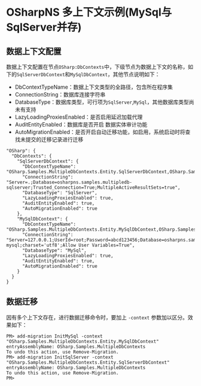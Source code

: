 # OSharpNS 多上下文示例(MySql与SqlServer并存)

## 数据上下文配置

数据上下文配置在节点`OSharp:DbContexts`中，下级节点为数据上下文的名称，如下的`SqlServerDbContext`和`MySqlDbContext`，其他节点说明如下：
* DbContextTypeName：数据上下文类型的全路径，包含所在程序集
* ConnectionString：数据库连接字符串
* DatabaseType：数据库类型，可行项为`SqlServer`,`MySql`，其他数据库类型尚未有支持
* LazyLoadingProxiesEnabled：是否启用延迟加载代理
* AuditEntityEnabled：数据库是否开启 数据实体审计功能
* AutoMigrationEnabled：是否开启自动迁移功能，如启用，系统启动时将查找未提交的迁移记录进行迁移

```
"OSharp": {
  "DbContexts": {
    "SqlServerDbContext": {
      "DbContextTypeName": "OSharp.Samples.MultipleDbContexts.Entity.SqlServerDbContext,OSharp.Samples.MultipleDbContexts",
      "ConnectionString": "Server=.;Database=osharpns.samples.multipledb-sqlserver;Trusted_Connection=True;MultipleActiveResultSets=true",
      "DatabaseType": "SqlServer",
      "LazyLoadingProxiesEnabled": true,
      "AuditEntityEnabled": true,
      "AutoMigrationEnabled": true
    },
    "MySqlDbContext": {
      "DbContextTypeName": "OSharp.Samples.MultipleDbContexts.Entity.MySqlDbContext,OSharp.Samples.MultipleDbContexts",
      "ConnectionString": "Server=127.0.0.1;UserId=root;Password=abcd123456;Database=osharpns.samples.multipledb-mysql;charset='utf8';Allow User Variables=True",
      "DatabaseType": "MySql",
      "LazyLoadingProxiesEnabled": true,
      "AuditEntityEnabled": true,
      "AutoMigrationEnabled": true
    }
  }
}
```

## 数据迁移

因有多个上下文存在，进行数据迁移命令时，要加上 `-context` 参数加以区分。效果如下：

```
PM> add-migration InitMySql -context "OSharp.Samples.MultipleDbContexts.Entity.MySqlDbContext"
entryAssemblyName: OSharp.Samples.MultipleDbContexts
To undo this action, use Remove-Migration.
PM> add-migration InitSqlServer -context "OSharp.Samples.MultipleDbContexts.Entity.SqlServerDbContext"
entryAssemblyName: OSharp.Samples.MultipleDbContexts
To undo this action, use Remove-Migration.
PM> 
```